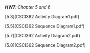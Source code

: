 _**HW7**: Chapter 5 and 6_  

[5.3](CSCI362 Activity Diagram1.pdf)

[5.5](CSCI362 Sequence Diagram1.pdf)

[5.7](CSCI362 Activity Diagram2.pdf)

[5.8](CSCI362 Sequence Diagram2.pdf)